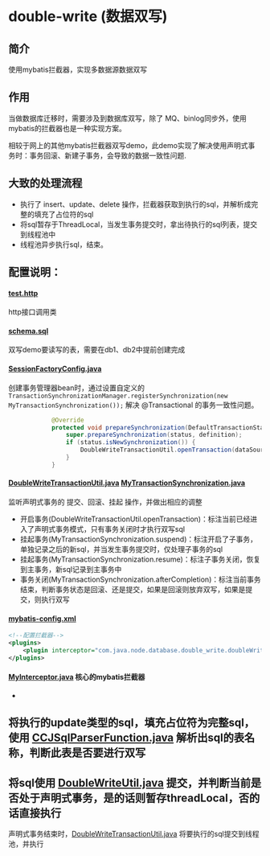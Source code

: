 double-write (数据双写)
=======================

## 简介

使用mybatis拦截器，实现多数据源数据双写

## 作用

当做数据库迁移时，需要涉及到数据库双写，除了 MQ、binlog同步外，使用mybatis的拦截器也是一种实现方案。

相较于网上的其他mybatis拦截器双写demo，此demo实现了解决使用声明式事务时：事务回滚、新建子事务，会导致的数据一致性问题.

## 大致的处理流程

- 执行了 insert、update、delete 操作，拦截器获取到执行的sql，并解析成完整的填充了占位符的sql
- 将sql暂存于ThreadLocal，当发生事务提交时，拿出待执行的sql列表，提交到线程池中
- 线程池异步执行sql，结束。

## 配置说明：

#### [test.http](src%2Fmain%2Fjava%2Fcom%2Fjava%2Fnode%2Fdatabase%2Fdouble_write%2Ftest.http)

http接口调用类

#### [schema.sql](src%2Fmain%2Fresources%2Fschema.sql)

双写demo要读写的表，需要在db1、db2中提前创建完成

#### [SessionFactoryConfig.java](src%2Fmain%2Fjava%2Fcom%2Fjava%2Fnode%2Fdatabase%2Fdouble_write%2Fdatasource%2FSessionFactoryConfig.java)

创建事务管理器bean时，通过设置自定义的 `TransactionSynchronizationManager.registerSynchronization(new MyTransactionSynchronization());`
解决 @Transactional 的事务一致性问题。

```java
            @Override
            protected void prepareSynchronization(DefaultTransactionStatus status, TransactionDefinition definition) {
                super.prepareSynchronization(status, definition);
                if (status.isNewSynchronization()) {
                    DoubleWriteTransactionUtil.openTransaction(dataSource);
                }
            }
```

#### [DoubleWriteTransactionUtil.java](src%2Fmain%2Fjava%2Fcom%2Fjava%2Fnode%2Fdatabase%2Fdouble_write%2FdoubleWrite%2FDoubleWriteTransactionUtil.java) [MyTransactionSynchronization.java](src%2Fmain%2Fjava%2Fcom%2Fjava%2Fnode%2Fdatabase%2Fdouble_write%2FdoubleWrite%2FMyTransactionSynchronization.java)

监听声明式事务的 提交、回滚、挂起 操作，并做出相应的调整

- 开启事务(DoubleWriteTransactionUtil.openTransaction)：标注当前已经进入了声明式事务模式，只有事务关闭时才执行双写sql
- 挂起事务(MyTransactionSynchronization.suspend)：标注开启了子事务，单独记录之后的新sql，并当发生事务提交时，仅处理子事务的sql
- 挂起事务(MyTransactionSynchronization.resume)：标注子事务关闭，恢复到主事务，新sql记录到主事务中
- 事务关闭(MyTransactionSynchronization.afterCompletion)：标注当前事务结束，判断事务状态是回滚、还是提交，如果是回滚则放弃双写，如果是提交，则执行双写

#### [mybatis-config.xml](src%2Fmain%2Fresources%2Fmybatis-config.xml)

```xml
<!--配置拦截器-->
<plugins>
    <plugin interceptor="com.java.node.database.double_write.doubleWrite.MyInterceptor"/>
</plugins>
```

#### [MyInterceptor.java](src%2Fmain%2Fjava%2Fcom%2Fjava%2Fnode%2Fdatabase%2Fdouble_write%2FdoubleWrite%2FMyInterceptor.java) 核心的mybatis拦截器

-
将执行的update类型的sql，填充占位符为完整sql，使用 [CCJSqlParserFunction.java](src%2Fmain%2Fjava%2Fcom%2Fjava%2Fnode%2Fdatabase%2Fdouble_write%2FdoubleWrite%2FCCJSqlParserFunction.java)
解析出sql的表名称，判断此表是否要进行双写
-
将sql使用 [DoubleWriteUtil.java](src%2Fmain%2Fjava%2Fcom%2Fjava%2Fnode%2Fdatabase%2Fdouble_write%2FdoubleWrite%2FDoubleWriteUtil.java)
提交，并判断当前是否处于声明式事务，是的话则暂存threadLocal，否的话直接执行
-
声明式事务结束时，[DoubleWriteTransactionUtil.java](src%2Fmain%2Fjava%2Fcom%2Fjava%2Fnode%2Fdatabase%2Fdouble_write%2FdoubleWrite%2FDoubleWriteTransactionUtil.java)
将要执行的sql提交到线程池，并执行
